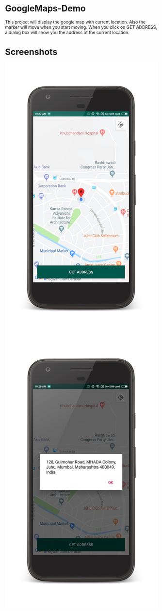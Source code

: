 # GoogleMaps-Demo
This project will display the google map with current location. Also the marker will move when you start moving.
When you click on GET ADDRESS, a dialog box will show you the address of the current location.

# Screenshots
<img src="/Screen1.png"/>
<img src="/Screen2.png"/>
